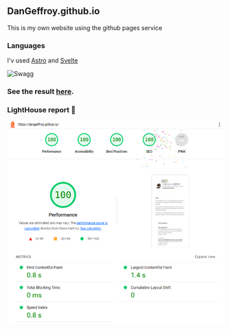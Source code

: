 ## DanGeffroy.github.io

<p>This is my own website using the github pages service</p>

### Languages

<p>I'v used <a href="https://astro.build/" title="astro link">Astro</a> and <a href="https://svelte.dev/" title="astro link">Svelte</a></p>

<img src="http://4.bp.blogspot.com/-x37kV_r1iAo/UkSc-mQweoI/AAAAAAAAOaU/y6RoPCArzgY/s1600/sunglasses.gif" alt="Swagg">

### See the result <A HREF="https://dangeffroy.github.io/" TITLE="link to my website">here</A>.

### LightHouse report :green_heart:

<img src="lighthouse-report.png" alt="Swagg">
